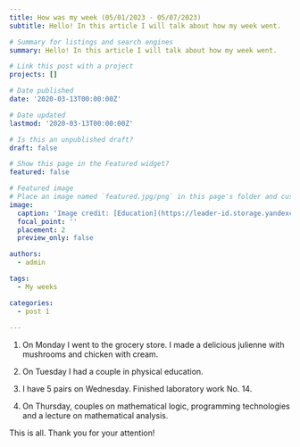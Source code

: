 ```yaml
---
title: How was my week (05/01/2023 - 05/07/2023)
subtitle: Hello! In this article I will talk about how my week went.

# Summary for listings and search engines
summary: Hello! In this article I will talk about how my week went.

# Link this post with a project
projects: []

# Date published
date: '2020-03-13T00:00:00Z'

# Date updated
lastmod: '2020-03-13T00:00:00Z'

# Is this an unpublished draft?
draft: false

# Show this page in the Featured widget?
featured: false

# Featured image
# Place an image named `featured.jpg/png` in this page's folder and customize its options here.
image:
  caption: 'Image credit: [Education](https://leader-id.storage.yandexcloud.net/upload/3077661/cb3860f7-05a7-4012-9020-574087a10e3f.jpg)'
  focal_point: ''
  placement: 2
  preview_only: false

authors:
  - admin

tags:
  - My weeks

categories:
  - post 1
  
---
```


1. On Monday I went to the grocery store. I made a delicious julienne with mushrooms and chicken with cream.

2. On Tuesday I had a couple in physical education.

3. I have 5 pairs on Wednesday. Finished laboratory work No. 14.

4. On Thursday, couples on mathematical logic, programming technologies and a lecture on mathematical analysis.

This is all. Thank you for your attention!
